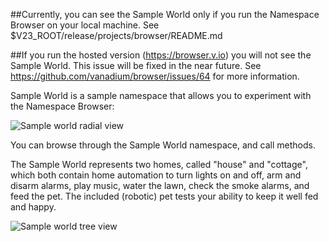 ##Currently, you can see the Sample World only if you run the Namespace Browser on your local machine. See $V23_ROOT/release/projects/browser/README.md

##If you run the hosted version (https://browser.v.io) you will not see the Sample World. This issue will be fixed in the near future. See https://github.com/vanadium/browser/issues/64 for more information.

Sample World is a sample namespace that allows you to experiment
with the Namespace Browser:

![Sample world radial view](helpimg/sample-world.gif)

You can browse through the Sample World namespace, and call methods.

The Sample World represents two homes, called "house" and "cottage",
which both contain home automation to turn lights on and off,
arm and disarm alarms, play music, water the lawn, check the
smoke alarms, and feed the pet. The included (robotic) pet tests
your ability to keep it well fed and happy.

![Sample world tree view](helpimg/sampletree.png)
<p>&nbsp;</p>
